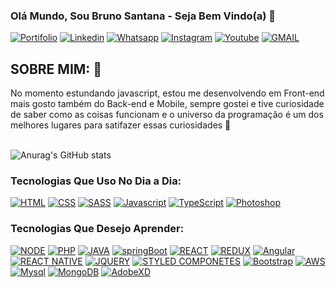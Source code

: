 ### Olá Mundo, Sou Bruno Santana - Seja Bem Vindo(a) 👋

[![Portifolio](https://img.shields.io/badge/Netlify-00C7B7?style=for-the-badge&logo=netlify&logoColor=white)](https://brunosantanadev.netlify.app/)
[![Linkedin](https://img.shields.io/badge/LinkedIn-0077B5?style=for-the-badge&logo=linkedin&logoColor=white)](https://www.linkedin.com/in/brunosantanadev/)
[![Whatsapp](https://img.shields.io/badge/WhatsApp-25D366?style=for-the-badge&logo=whatsapp&logoColor=white)](https://wa.me/5521994395138//)
[![Instagram](https://img.shields.io/badge/Instagram-E4405F?style=for-the-badge&logo=instagram&logoColor=white)](https://www.instagram.com/brunosantanadev/)
[![Youtube](https://img.shields.io/badge/YouTube-FF0000?style=for-the-badge&logo=youtube&logoColor=white)](https://www.youtube.com/channel/UCsKeBvLPAJ0YcrBo27CNGKw) 
[![GMAIL](https://img.shields.io/badge/Gmail-D14836?style=for-the-badge&logo=gmail&logoColor=white)](mailto:brunosantanadev@gmail.com)

## SOBRE MIM: 🤪
No momento estundando javascript, estou me desenvolvendo em Front-end mais gosto também do Back-end e Mobile, sempre gostei e tive curiosidade de saber como as coisas funcionam e o universo da programação é um dos melhores lugares para satifazer essas curiosidades 🚀 
<br><br>

![Anurag's GitHub stats](https://github-readme-stats.vercel.app/api?username=brunosantanadev&show_icons=true&theme=merko)



### Tecnologias Que Uso No Dia a Dia:


[![HTML](https://img.shields.io/badge/HTML5-E34F26?style=for-the-badge&logo=html5&logoColor=white)](#)
[![CSS](https://img.shields.io/badge/CSS3-1572B6?style=for-the-badge&logo=css3&logoColor=white)](#)
[![SASS](https://img.shields.io/badge/Sass-CC6699?style=for-the-badge&logo=sass&logoColor=white)](#)
[![Javascript](https://img.shields.io/badge/JavaScript-F7DF1E?style=for-the-badge&logo=javascript&logoColor=black)](#)
[![TypeScript](https://img.shields.io/badge/TypeScript-007ACC?style=for-the-badge&logo=typescript&logoColor=white)](#)
[![Photoshop](https://img.shields.io/badge/Adobe%20Photoshop-31A8FF?style=for-the-badge&logo=Adobe%20Photoshop&logoColor=black)](#)


### Tecnologias Que Desejo Aprender:


[![NODE](https://img.shields.io/badge/Node.js-43853D?style=for-the-badge&logo=node.js&logoColor=white)](#)
[![PHP](https://img.shields.io/badge/PHP-777BB4?style=for-the-badge&logo=php&logoColor=white)](#)
[![JAVA](https://img.shields.io/badge/Java-ED8B00?style=for-the-badge&logo=java&logoColor=white)](#)
[![springBoot](https://img.shields.io/badge/Spring-6DB33F?style=for-the-badge&logo=spring&logoColor=white)](#)
[![REACT](https://img.shields.io/badge/React-20232A?style=for-the-badge&logo=react&logoColor=61DAFB)](#)
[![REDUX](https://img.shields.io/badge/Redux-593D88?style=for-the-badge&logo=redux&logoColor=white)](#)
[![Angular](https://img.shields.io/badge/Angular-DD0031?style=for-the-badge&logo=angular&logoColor=white)](#)
[![REACT NATIVE](https://img.shields.io/badge/React_Native-20232A?style=for-the-badge&logo=react&logoColor=61DAFB)](#)
[![JQUERY](https://img.shields.io/badge/jQuery-0769AD?style=for-the-badge&logo=jquery&logoColor=white)](#)
[![STYLED COMPONETES](https://img.shields.io/badge/styled--components-DB7093?style=for-the-badge&logo=styled-components&logoColor=white)](#)
[![Bootstrap](https://img.shields.io/badge/Bootstrap-563D7C?style=for-the-badge&logo=bootstrap&logoColor=white)](#)
[![AWS](https://img.shields.io/badge/Amazon_AWS-232F3E?style=for-the-badge&logo=amazon-aws&logoColor=white)](#)
[![Mysql](https://img.shields.io/badge/MySQL-005C84?style=for-the-badge&logo=mysql&logoColor=white)]()
[![MongoDB](https://img.shields.io/badge/MongoDB-4EA94B?style=for-the-badge&logo=mongodb&logoColor=white)](#)
[![AdobeXD](https://img.shields.io/badge/Adobe%20XD-470137?style=for-the-badge&logo=Adobe%20XD&logoColor=#FF61F6)](#)

[![]()](#)
[![]()](#)
[![]()](#)
[![]()](#)
[![]()](#)
[![]()](#)
[![]()](#)

